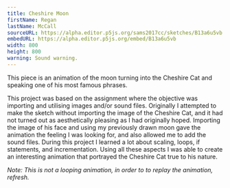 ```yaml
---
title: Cheshire Moon
firstName: Regan
lastName: McCall
sourceURL: https://alpha.editor.p5js.org/sams2017cc/sketches/B13a6u5vb
embedURL: https://alpha.editor.p5js.org/embed/B13a6u5vb
width: 800
height: 800
warning: Sound warning.
---
```


This piece is an animation of the moon turning into the Cheshire Cat and
speaking one of his most famous phrases.

This project was based on the assignment where the objective was importing
and utilising images and/or sound files.  Originally I attempted to make the
sketch without importing the image of the Cheshire Cat, and it had not turned
out as aesthetically pleasing as I had originally hoped. Importing the image
of his face and using my previously drawn moon gave the animation the feeling
I was looking for, and also allowed me to add the sound files. During this
project I learned a lot about scaling, loops, if statements, and
incrementation. Using all these aspects I was able to create an interesting
animation that portrayed the Cheshire Cat true to his nature.

<i>Note: This is not a looping animation,
in order to to replay the animation, refresh.</i>

